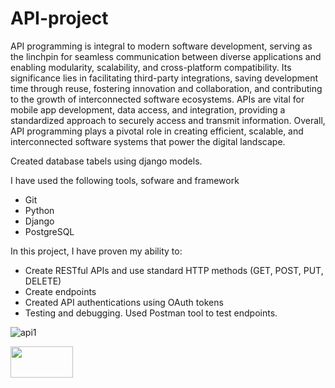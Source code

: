 # API-project

API programming is integral to modern software development, serving as the linchpin for seamless communication between diverse applications and enabling modularity, scalability, and cross-platform compatibility. Its significance lies in facilitating third-party integrations, saving development time through reuse, fostering innovation and collaboration, and contributing to the growth of interconnected software ecosystems. APIs are vital for mobile app development, data access, and integration, providing a standardized approach to securely access and transmit information. Overall, API programming plays a pivotal role in creating efficient, scalable, and interconnected software systems that power the digital landscape.


Created database tabels using django models. 


I have used the following tools, sofware and framework

* Git
* Python
* Django
* PostgreSQL

In this project, I have proven my ability to:

* Create RESTful APIs and use standard HTTP methods (GET, POST, PUT, DELETE)
* Create endpoints
* Created API authentications using OAuth tokens
* Testing and debugging. Used Postman tool to test endpoints.


![api1](https://github.com/batuhan6/API-project/assets/32600613/42455ebb-122d-4570-b9c1-4a49c3dc1b3b)

<img src="https://github.com/batuhan6/API-project/assets/32600613/42455ebb-122d-4570-b9c1-4a49c3dc1b3b" width=100 height="50">

